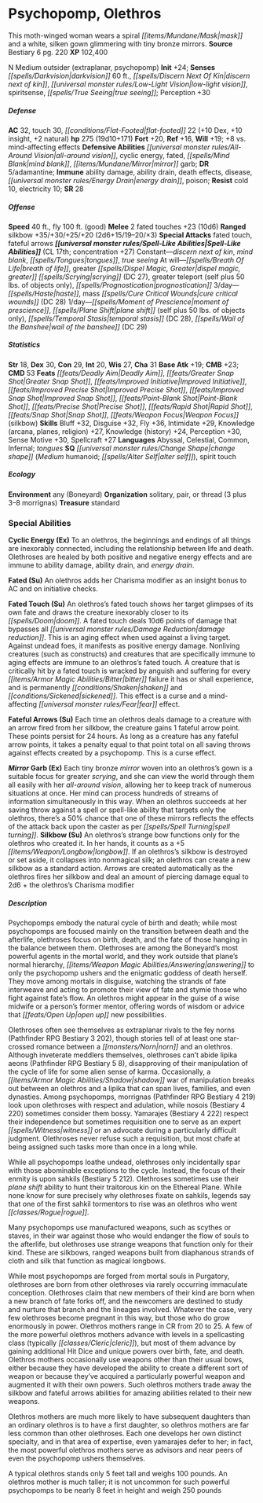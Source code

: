 ﻿---
cssclass: [monsters]
title1: Psychopomp, Olethros
desc_short: This moth-winged woman wears a spiral mask and a white, silken gown glimmering
  with tiny bronze mirrors.
title2: Olethros
CR: 17
sources:
- name: Bestiary 6
  page: 220
  link: http://paizo.com/products/btpy9oge?Pathfinder-Roleplaying-Game-Bestiary-6-Hardcover
XP: 102400
alignment: N
size: Medium
type: outsider
subtypes:
- extraplanar
- psychopomp
initiative:
  bonus: 24
senses:
  darkvision: 60
  discern next of kin: true
  low-light vision: true
  spiritsense: true
  true seeing: true
AC:
  AC: 32
  touch: 30
  flat_footed: 22
  components:
    dex: 10
    insight: 10
    natural: 2
HP:
  HP: 275
  long: 19d10+171
saves:
  fort: 20
  ref: 16
  will: 19
  other: +8 vs. mind-affecting effects
defensive_abilities:
- all-around vision
- cyclic energy
- fated
- mind blank
- mirror garb
DR:
- amount: 5
  weakness: adamantine
immunities:
- ability damage
- ability drain
- death effects
- disease
- energy drain
- poison
resistances:
  cold: 10
  electricity: 10
SR: 28
speeds:
  base: 40
  fly: 100
  fly_maneuverability: good
attacks:
  melee:
  - - text: 2 fated touches +23 (10d6)
      entries:
      - - damage: 10d6
      count: 2
      attack: fated touches
      bonus:
      - 23
  ranged:
  - - text: silkbow +35/+30/+25/+20 (2d6+15/19-20/×3)
      entries:
      - - damage: 2d6+15
          crit_range: 19-20
          crit_multiplier: 3
      attack: silkbow
      bonus:
      - 35
      - 30
      - 25
      - 20
  special:
  - fated touch
  - fateful arrows
spell_like_abilities:
  entries:
  - name: discern next of kin
    source: default
    freq: Constant
  - name: mind blank
    source: default
    freq: Constant
  - name: tongues
    source: default
    freq: Constant
  - name: true seeing
    source: default
    freq: Constant
  - name: breath of life
    source: default
    freq: At will
  - name: greater dispel magic
    source: default
    freq: At will
  - name: greater scrying
    source: default
    freq: At will
    DC: 27
  - name: greater teleport
    source: default
    freq: At will
    other: self plus 50 lbs. of objects only
  - name: prognostication
    source: default
    freq: At will
  - name: haste
    source: default
    freq: 3/day
  - name: mass cure critical wounds
    source: default
    freq: 3/day
    DC: 28
  - name: moment of prescience
    source: default
    freq: 1/day
  - name: plane shift
    source: default
    freq: 1/day
    other: self plus 50 lbs. of objects only
  - name: temporal stasis
    source: default
    freq: 1/day
    DC: 28
  - name: wail of the banshee
    source: default
    freq: 1/day
    DC: 29
  sources:
  - name: default
    CL: 17
    concentration: 27
ability_scores:
  STR: 18
  DEX: 30
  CON: 29
  INT: 20
  WIS: 27
  CHA: 31
BAB: 19
CMB: 23
CMD: 53
feats:
- name: Deadly Aim
- name: Greater Snap Shot
- name: Improved Initiative
- name: Improved Precise Shot
- name: Improved Snap Shot
- name: Point-Blank Shot
- name: Precise Shot
- name: Rapid Shot
- name: Snap Shot
- name: Weapon Focus (silkbow)
skills:
  Bluff: 32
  Disguise: 32
  Fly: 36
  Intimidate: 29
  Knowledge (arcana): 27
  Knowledge (planes): 27
  Knowledge (religion): 27
  Knowledge (history): 24
  Perception: 30
  Sense Motive: 30
  Spellcraft: 27
languages:
- Abyssal
- Celestial
- Common
- Infernal
- tongues
special_qualities:
- change shape (Medium humanoid; alter self)
- spirit touch
ecology:
  environment: any (Boneyard)
  organization: solitary, pair, or thread (3 plus 3-8 morrignas)
  treasure_type: standard
special_abilities:
  Cyclic Energy (Ex): To an olethros, the beginnings and endings of all things are
    inexorably connected, including the relationship between life and death. Olethroses
    are healed by both positive and negative energy effects and are immune to ability
    damage, ability drain, and energy drain.
  Fated (Su): An olethros adds her Charisma modifier as an insight bonus to AC and
    on initiative checks.
  Fated Touch (Su): An olethros's fated touch shows her target glimpses of its own
    fate and draws the creature inexorably closer to its doom. A fated touch deals
    10d6 points of damage that bypasses all damage reduction. This is an aging effect
    when used against a living target. Against undead foes, it manifests as positive
    energy damage. Nonliving creatures (such as constructs) and creatures that are
    specifically immune to aging effects are immune to an olethros's fated touch.
    A creature that is critically hit by a fated touch is wracked by anguish and suffering
    for every bitter failure it has or shall experience, and is permanently shaken
    and sickened. This effect is a curse and a mind-affecting fear effect.
  Fateful Arrows (Su): Each time an olethros deals damage to a creature with an arrow
    fired from her silkbow, the creature gains 1 fateful arrow point. These points
    persist for 24 hours. As long as a creature has any fateful arrow points, it takes
    a penalty equal to that point total on all saving throws against effects created
    by a psychopomp. This is a curse effect.
  Mirror Garb (Ex): Each tiny bronze mirror woven into an olethros's gown is a suitable
    focus for greater scrying, and she can view the world through them all easily
    with her all-around vision, allowing her to keep track of numerous situations
    at once. Her mind can process hundreds of streams of information simultaneously
    in this way. When an olethros succeeds at her saving throw against a spell or
    spell-like ability that targets only the olethros, there's a 50% chance that one
    of these mirrors reflects the effects of the attack back upon the caster as per
    spell turning.
  Silkbow (Su): An olethros's strange bow functions only for the olethros who created
    it. In her hands, it counts as a +5 longbow. If an olethros's silkbow is destroyed
    or set aside, it collapses into nonmagical silk; an olethros can create a new
    silkbow as a standard action. Arrows are created automatically as the olethros
    fires her silkbow and deal an amount of piercing damage equal to 2d6 + the olethros's
    Charisma modifier
desc_long: |-
  Psychopomps embody the natural cycle of birth and death; while most psychopomps are focused mainly on the transition between death and the afterlife, olethroses focus on birth, death, and the fate of those hanging in the balance between them. Olethroses are among the Boneyard's most powerful agents in the mortal world, and they work outside that plane's normal hierarchy, answering to only the psychopomp ushers and the enigmatic goddess of death herself. They move among mortals in disguise, watching the strands of fate interweave and acting to promote their view of fate and stymie those who fight against fate's flow. An olethros might appear in the guise of a wise midwife or a person's former mentor, offering words of wisdom or advice that open up new possibilities. 

  Olethroses often see themselves as extraplanar rivals to the fey norns (Pathfinder RPG Bestiary 3 202), though stories tell of at least one star-crossed romance between a norn and an olethros. Although inveterate meddlers themselves, olethroses can't abide lipika aeons (Pathfinder RPG Bestiary 5 8), disapproving of their manipulation of the cycle of life for some alien sense of karma. Occasionally, a shadow war of manipulation breaks out between an olethros and a lipika that can span lives, families, and even dynasties. Among psychopomps, morrignas (Pathfinder RPG Bestiary 4 219) look upon olethroses with respect and adulation, while nosois (Bestiary 4 220) sometimes consider them bossy. Yamarajes (Bestiary 4 222) respect their independence but sometimes requisition one to serve as an expert witness or an advocate during a particularly difficult judgment. Olethroses never refuse such a requisition, but most chafe at being assigned such tasks more than once in a long while. 

  While all psychopomps loathe undead, olethroses only incidentally spar with those abominable exceptions to the cycle. Instead, the focus of their enmity is upon sahkils (Bestiary 5 212). Olethroses sometimes use their plane shift ability to hunt their traitorous kin on the Ethereal Plane. While none know for sure precisely why olethroses fixate on sahkils, legends say that one of the first sahkil tormentors to rise was an olethros who went rogue. 

  Many psychopomps use manufactured weapons, such as scythes or staves, in their war against those who would endanger the flow of souls to the afterlife, but olethroses use strange weapons that function only for their kind. These are silkbows, ranged weapons built from diaphanous strands of cloth and silk that function as magical longbows. 

  While most psychopomps are forged from mortal souls in Purgatory, olethroses are born from other olethroses via rarely occurring immaculate conception. Olethroses claim that new members of their kind are born when a new branch of fate forks off, and the newcomers are destined to study and nurture that branch and the lineages involved. Whatever the case, very few olethroses become pregnant in this way, but those who do grow enormously in power. Olethros mothers range in CR from 20 to 25. A few of the more powerful olethros mothers advance with levels in a spellcasting class (typically cleric), but most of them advance by gaining additional Hit Dice and unique powers over birth, fate, and death. Olethros mothers occasionally use weapons other than their usual bows, either because they have developed the ability to create a different sort of weapon or because they've acquired a particularly powerful weapon and augmented it with their own powers. Such olethros mothers trade away the silkbow and fateful arrows abilities for amazing abilities related to their new weapons. 

  Olethros mothers are much more likely to have subsequent daughters than an ordinary olethros is to have a first daughter, so olethros mothers are far less common than other olethroses. Each one develops her own distinct specialty, and in that area of expertise, even yamarajes defer to her; in fact, the most powerful olethros mothers serve as advisors and near peers of even the psychopomp ushers themselves. 

  A typical olethros stands only 5 feet tall and weighs 100 pounds. An olethros mother is much taller; it is not uncommon for such powerful psychopomps to be nearly 8 feet in height and weigh 250 pounds

---

# Psychopomp, Olethros
This moth-winged woman wears a spiral _[[items/Mundane/Mask|mask]]_ and a white, silken gown glimmering with tiny bronze mirrors.
**Source** Bestiary 6 pg. 220
**XP** 102,400

N Medium outsider (extraplanar, psychopomp)
**Init** +24; **Senses** _[[spells/Darkvision|darkvision]]_ 60 ft., _[[spells/Discern Next Of Kin|discern next of kin]]_, _[[universal monster rules/Low-Light Vision|low-light vision]]_, spiritsense, _[[spells/True Seeing|true seeing]]_; Perception +30

##### Defense

**AC** 32, touch 30, _[[conditions/Flat-Footed|flat-footed]]_ 22 (+10 Dex, +10 insight, +2 natural)
**hp** 275 (19d10+171)
**Fort** +20, **Ref** +16, **Will** +19; +8 vs. mind-affecting effects
**Defensive Abilities** _[[universal monster rules/All-Around Vision|all-around vision]]_, cyclic energy, fated, _[[spells/Mind Blank|mind blank]]_, _[[items/Mundane/Mirror|mirror]]_ garb; **DR** 5/adamantine; **Immune** ability damage, ability drain, death effects, disease, _[[universal monster rules/Energy Drain|energy drain]]_, poison; **Resist** cold 10, electricity 10; **SR** 28

##### Offense
**Speed** 40 ft., fly 100 ft. (good)
**Melee** 2 fated touches +23 (10d6)
**Ranged** silkbow +35/+30/+25/+20 (2d6+15/19–20/×3)
**Special Attacks** fated touch, fateful arrows
**_[[universal monster rules/Spell-Like Abilities|Spell-Like Abilities]]_** (CL 17th; concentration +27)
Constant—_discern next of kin_, _mind blank_, _[[spells/Tongues|tongues]]_, _true seeing_ 
At will—_[[spells/Breath Of Life|breath of life]]_, greater _[[spells/Dispel Magic, Greater|dispel magic, greater]]_ _[[spells/Scrying|scrying]]_ (DC 27), greater teleport (self plus 50 lbs. of objects only), _[[spells/Prognostication|prognostication]]_ 
3/day—_[[spells/Haste|haste]]_, mass _[[spells/Cure Critical Wounds|cure critical wounds]]_ (DC 28) 
1/day—_[[spells/Moment of Prescience|moment of prescience]]_, _[[spells/Plane Shift|plane shift]]_ (self plus 50 lbs. of objects only), _[[spells/Temporal Stasis|temporal stasis]]_ (DC 28), _[[spells/Wail of the Banshee|wail of the banshee]]_ (DC 29)

##### Statistics
**Str** 18, **Dex** 30, **Con** 29, **Int** 20, **Wis** 27, **Cha** 31
**Base Atk** +19; **CMB** +23; **CMD** 53
**Feats** _[[feats/Deadly Aim|Deadly Aim]]_, _[[feats/Greater Snap Shot|Greater Snap Shot]]_, _[[feats/Improved Initiative|Improved Initiative]]_, _[[feats/Improved Precise Shot|Improved Precise Shot]]_, _[[feats/Improved Snap Shot|Improved Snap Shot]]_, _[[feats/Point-Blank Shot|Point-Blank Shot]]_, _[[feats/Precise Shot|Precise Shot]]_, _[[feats/Rapid Shot|Rapid Shot]]_, _[[feats/Snap Shot|Snap Shot]]_, _[[feats/Weapon Focus|Weapon Focus]]_ (silkbow)
**Skills** Bluff +32, Disguise +32, Fly +36, Intimidate +29, Knowledge (arcana, planes, religion) +27, Knowledge (history) +24, Perception +30, Sense Motive +30, Spellcraft +27
**Languages** Abyssal, Celestial, Common, Infernal; _tongues_
**SQ** _[[universal monster rules/Change Shape|change shape]]_ (_Medium_ humanoid; _[[spells/Alter Self|alter self]]_), spirit touch

##### Ecology

**Environment** any (Boneyard)
**Organization** solitary, pair, or thread (3 plus 3–8 morrignas)
**Treasure** standard

### Special Abilities

**Cyclic Energy (Ex)** To an olethros, the beginnings and endings of all things are inexorably connected, including the relationship between life and death. Olethroses are healed by both positive and negative energy effects and are immune to ability damage, ability drain, and _energy drain_.

**Fated (Su)** An olethros adds her Charisma modifier as an insight bonus to AC and on initiative checks.

**Fated Touch (Su)** An olethros’s fated touch shows her target glimpses of its own fate and draws the creature inexorably closer to its _[[spells/Doom|doom]]_. A fated touch deals 10d6 points of damage that bypasses all _[[universal monster rules/Damage Reduction|damage reduction]]_. This is an aging effect when used against a living target. Against undead foes, it manifests as positive energy damage. Nonliving creatures (such as constructs) and creatures that are specifically immune to aging effects are immune to an olethros’s fated touch. A creature that is critically hit by a fated touch is wracked by anguish and suffering for every _[[items/Armor Magic Abilities/Bitter|bitter]]_ failure it has or shall experience, and is permanently _[[conditions/Shaken|shaken]]_ and _[[conditions/Sickened|sickened]]_. This effect is a curse and a mind-affecting _[[universal monster rules/Fear|fear]]_ effect.

**Fateful Arrows (Su)** Each time an olethros deals damage to a creature with an arrow fired from her silkbow, the creature gains 1 fateful arrow point. These points persist for 24 hours. As long as a creature has any fateful arrow points, it takes a penalty equal to that point total on all saving throws against effects created by a psychopomp. This is a curse effect.

**_Mirror_ Garb (Ex)** Each tiny bronze _mirror_ woven into an olethros’s gown is a suitable focus for greater _scrying_, and she can view the world through them all easily with her _all-around vision_, allowing her to keep track of numerous situations at once. Her mind can process hundreds of streams of information simultaneously in this way. When an olethros succeeds at her saving throw against a spell or spell-like ability that targets only the olethros, there’s a 50% chance that one of these mirrors reflects the effects of the attack back upon the caster as per _[[spells/Spell Turning|spell turning]]_.
**Silkbow (Su)** An olethros’s strange bow functions only for the olethros who created it. In her hands, it counts as a +5 _[[items/Weapon/Longbow|longbow]]_. If an olethros’s silkbow is destroyed or set aside, it collapses into nonmagical silk; an olethros can create a new silkbow as a standard action. Arrows are created automatically as the olethros fires her silkbow and deal an amount of piercing damage equal to 2d6 + the olethros’s Charisma modifier

##### Description

Psychopomps embody the natural cycle of birth and death; while most psychopomps are focused mainly on the transition between death and the afterlife, olethroses focus on birth, death, and the fate of those hanging in the balance between them. Olethroses are among the Boneyard’s most powerful agents in the mortal world, and they work outside that plane’s normal hierarchy, _[[items/Weapon Magic Abilities/Answering|answering]]_ to only the psychopomp ushers and the enigmatic goddess of death herself. They move among mortals in disguise, watching the strands of fate interweave and acting to promote their view of fate and stymie those who fight against fate’s flow. An olethros might appear in the guise of a wise midwife or a person’s former mentor, offering words of wisdom or advice that _[[feats/Open Up|open up]]_ new possibilities.

Olethroses often see themselves as extraplanar rivals to the fey norns (Pathfinder RPG Bestiary 3 202), though stories tell of at least one star-crossed romance between a _[[monsters/Norn|norn]]_ and an olethros. Although inveterate meddlers themselves, olethroses can’t abide lipika aeons (Pathfinder RPG Bestiary 5 8), disapproving of their manipulation of the cycle of life for some alien sense of karma. Occasionally, a _[[items/Armor Magic Abilities/Shadow|shadow]]_ war of manipulation breaks out between an olethros and a lipika that can span lives, families, and even dynasties. Among psychopomps, morrignas (Pathfinder RPG Bestiary 4 219) look upon olethroses with respect and adulation, while nosois (Bestiary 4 220) sometimes consider them bossy. Yamarajes (Bestiary 4 222) respect their independence but sometimes requisition one to serve as an expert _[[spells/Witness|witness]]_ or an advocate during a particularly difficult judgment. Olethroses never refuse such a requisition, but most chafe at being assigned such tasks more than once in a long while.

While all psychopomps loathe undead, olethroses only incidentally spar with those abominable exceptions to the cycle. Instead, the focus of their enmity is upon sahkils (Bestiary 5 212). Olethroses sometimes use their _plane shift_ ability to hunt their traitorous kin on the Ethereal Plane. While none know for sure precisely why olethroses fixate on sahkils, legends say that one of the first sahkil tormentors to rise was an olethros who went _[[classes/Rogue|rogue]]_.

Many psychopomps use manufactured weapons, such as scythes or staves, in their war against those who would endanger the flow of souls to the afterlife, but olethroses use strange weapons that function only for their kind. These are silkbows, ranged weapons built from diaphanous strands of cloth and silk that function as magical longbows.

While most psychopomps are forged from mortal souls in Purgatory, olethroses are born from other olethroses via rarely occurring immaculate conception. Olethroses claim that new members of their kind are born when a new branch of fate forks off, and the newcomers are destined to study and nurture that branch and the lineages involved. Whatever the case, very few olethroses become pregnant in this way, but those who do grow enormously in power. Olethros mothers range in CR from 20 to 25. A few of the more powerful olethros mothers advance with levels in a spellcasting class (typically _[[classes/Cleric|cleric]]_), but most of them advance by gaining additional Hit Dice and unique powers over birth, fate, and death. Olethros mothers occasionally use weapons other than their usual bows, either because they have developed the ability to create a different sort of weapon or because they’ve acquired a particularly powerful weapon and augmented it with their own powers. Such olethros mothers trade away the silkbow and fateful arrows abilities for amazing abilities related to their new weapons.

Olethros mothers are much more likely to have subsequent daughters than an ordinary olethros is to have a first daughter, so olethros mothers are far less common than other olethroses. Each one develops her own distinct specialty, and in that area of expertise, even yamarajes defer to her; in fact, the most powerful olethros mothers serve as advisors and near peers of even the psychopomp ushers themselves.

A typical olethros stands only 5 feet tall and weighs 100 pounds. An olethros mother is much taller; it is not uncommon for such powerful psychopomps to be nearly 8 feet in height and weigh 250 pounds